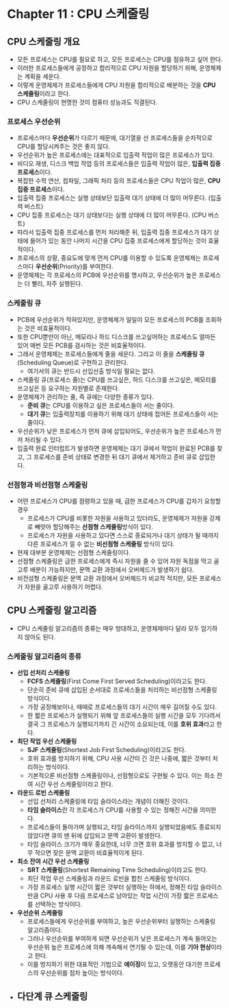 # Chapter 11 : CPU 스케줄링

## CPU 스케줄링 개요

- 모든 프로세스는 CPU를 필요로 하고, 모든 프로세스는 CPU를 점유하고 싶어 한다.
- 이러한 프로세스들에게 공정하고 합리적으로 CPU 자원을 할당하기 위해, 운영체제는 계획을 세운다.
- 이렇게 운영체제가 프로세스들에게 CPU 자원을 합리적으로 배분하는 것을 **CPU 스케줄링**이라고 한다.
- CPU 스케줄링이 현명한 것이 컴퓨터 성능과도 직결된다.

### 프로세스 우선순위

- 프로세스마다 **우선순위**가 다르기 때문에, 대기열을 선 프로세스들을 순차적으로 CPU를 할당시켜주는 것은 좋지 않다.
- 우선순위가 높은 프로세스에는 대표적으로 입출력 작업이 많은 프로세스가 있다.
- 비디오 재생, 디스크 백업 작업 등의 프로세스들은 입출력 작업이 많은, **입출력 집중 프로세스**이다.
- 복잡한 수학 연산, 컴파일, 그래픽 처리 등의 프로세스들은 CPU 작업이 많은, **CPU 집중 프로세스**이다.
- 입출력 집중 프로세스는 실행 상태보단 입출력 대기 상태에 더 많이 머무른다. (입출력 버스트)
- CPU 집중 프로세스는 대기 상태보다는 실행 상태에 더 많이 머무른다. (CPU 버스트)
- 따라서 입출력 집중 프로세스를 먼저 처리해준 뒤, 입출력 집중 프로세스가 대기 상태에 들어가 있는 동안 나머지 시간을 CPU 집중 프로세스에게 할당하는 것이 효율적이다.
- 프로세스의 상황, 중요도에 맞게 먼저 CPU를 이용할 수 있도록 운영체제는 프로세스마다 **우선순위**(Priority)를 부여한다.
- 운영체제는 각 프로세스의 PCB에 우선순위를 명시하고, 우선순위가 높은 프로세스는 더 빨리, 자주 실행된다.

### 스케줄링 큐

- PCB에 우선순위가 적혀있지만, 운영체제가 일일이 모든 프로세스의 PCB를 조회하는 것은 비효율적이다.
- 또한 CPU뿐만이 아닌, 메모리나 하드 디스크를 쓰고싶어하는 프로세스도 얼마든 있어 매번 모든 PCB를 검사하는 것은 비효율적이다.
- 그래서 운영체제는 프로세스들에게 줄을 세운다. 그리고 이 줄을 **스케줄링 큐**(Scheduling Queue)로 구현하고 관리한다.
  - 여기서의 큐는 반드시 선입선출 방식일 필요는 없다.
- 스케줄링 큐(프로세스 줄)는 CPU를 쓰고싶은, 하드 디스크를 쓰고싶은, 메모리를 쓰고싶은 등 요구하는 자원별로 존재한다.
- 운영체제가 관리하는 줄, 즉 큐에는 다양한 종류가 있다.
  - **준비 큐**는 CPU를 이용하고 싶은 프로세스들이 서는 줄이다.
  - **대기 큐**는 입출력장치를 이용하기 위해 대기 상태에 접어든 프로세스들이 서는 줄이다.
- 우선순위가 낮은 프로세스가 먼저 큐에 삽입되어도, 우선순위가 높은 프로세스가 먼저 처리될 수 있다.
- 입출력 완료 인터럽트가 발생하면 운영체제는 대기 큐에서 작업이 완료된 PCB를 찾고, 그 프로세스를 준비 상태로 변경한 뒤 대기 큐에서 제거하고 준비 큐로 삽입한다.

### 선점형과 비선점형 스케줄링

- 어떤 프로세스가 CPU를 점령하고 있을 때, 급한 프로세스가 CPU를 갑자기 요청할 경우
  - 프로세스가 CPU를 비롯한 자원을 사용하고 있더라도, 운영체제가 자원을 강제로 빼앗아 할당해주는 **선점형 스케줄링**방식이 있다.
  - 프로세스가 자원을 사용하고 있다면 스스로 종료되거나 대기 상태가 될 때까지 다른 프로세스가 낄 수 없는 **비선점형 스케줄링** 방식이 있다.
- 현재 대부분 운영체제는 선점형 스케줄링이다.
- 선점형 스케줄링은 급한 프로세스에게 즉시 자원을 줄 수 있어 자원 독점을 막고 골고루 배분이 가능하지만, 문맥 교환 과정에서 오버헤드가 발생하기 쉽다.
- 비전섬형 스케줄링은 문맥 교환 과정에서 오버헤드가 비교적 적지만, 모든 프로세스가 자원을 골고루 사용하기 어렵다.

## CPU 스케줄링 알고리즘

- CPU 스케줄링 알고리즘의 종류는 매우 방대하고, 운영체제마다 달라 모두 암기하지 않아도 된다.

### 스케줄링 알고리즘의 종류

- **선입 선처리 스케줄링**
  - **FCFS 스케줄링**(First Come First Served Scheduling)이라고도 한다.
  - 단순히 준비 큐에 삽입된 순서대로 프로세스들을 처리하는 비선점형 스케줄링 방식이다.
  - 가장 공정해보이나, 때때로 프로세스들의 대기 시간이 매우 길어질 수도 있다.
  - 한 짧은 프로세스가 실행되기 위해 앞 프로세스들의 실행 시간을 모두 기다려서 결국 그 프로세스가 실행되기까지 긴 시간이 소요되는데, 이를 **호위 효과**라고 한다.
- **최단 작업 우선 스케줄링**
  - **SJF 스케줄링**(Shortest Job First Scheduling)이라고도 한다.
  - 호위 효과를 방지하기 위해, CPU 사용 시간이 긴 것은 나중에, 짧은 것부터 처리하는 방식이다.
  - 기본적으론 비선점형 스케줄링이나, 선점형으로도 구현될 수 있다. 이는 최소 잔여 시간 우선 스케줄링이라고 한다.
- **라운드 로빈 스케줄링**
  - 선입 선처리 스케줄링에 타임 슬라이스라는 개념이 더해진 것이다.
  - **타임 슬라이스**란 각 프로세스가 CPU를 사용할 수 있는 정해진 시간을 의미한다.
  - 프로세스들이 돌아가며 실행되고, 타임 슬라이스까지 실행되었음에도 종료되지 않았다면 큐의 맨 뒤에 삽입되고 문맥 교환이 발생한다.
  - 타임 슬라이스 크기가 매우 중요한데, 너무 크면 호위 효과를 방지할 수 없고, 너무 작으면 잦은 문맥 교환이 비효율적이게 된다.
- **최소 잔여 시간 우선 스케줄링**
  - **SRT 스케줄링**(Shortest Remaining Time Scheduling)이라고도 한다.
  - 최단 작업 우선 스케줄링과 라운드 로빈을 합친 스케줄링 방식이다.
  - 가장 프로세스 실행 시간이 짧은 것부터 실행하는 하에서, 정해진 타임 슬라이스만큼 CPU 사용 후 다음 프로세스로 남아있는 작업 시간이 가장 짧은 프로세스를 선택하는 방식이다.
- **우선순위 스케줄링**
  - 프로세스들에게 우선순위를 부여하고, 높은 우선순위부터 실행하는 스케줄링 알고리즘이다.
  - 그러나 우선순위를 부여하게 되면 우선순위가 낮은 프로세스가 계속 들어오는 우선순위 높은 프로세스에 의해 계속해서 연기될 수 있는데, 이를 **기아 현상**이라고 한다.
  - 이를 방지하기 위한 대표적인 기법으로 **에이징**이 있고, 오랫동안 대기한 프로세스의 우선순위를 점차 높이는 방식이다.
- **다단계 큐 스케줄링**
  - 